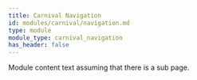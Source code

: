 ```yaml
---
title: Carnival Navigation
id: modules/carnival/navigation.md
type: module
module_type: carnival_navigation
has_header: false
---
```

Module content text assuming that there is a sub page.